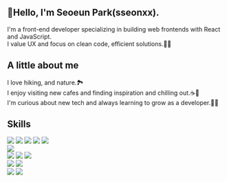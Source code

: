 
## 👋Hello, I'm Seoeun Park(sseonxx).
I'm a front-end developer specializing in building web frontends with React and JavaScript.<br>
I value UX and focus on clean code, efficient solutions.🕵️‍♀️<br>

## A little about me
I love hiking, and nature.🏞️<br>
I enjoy visiting new cafes and finding inspiration and chilling out.☕🥐<br>
I'm curious about new tech and always learning to grow as a developer.👩‍💻<br>

## Skills
<img src="https://img.shields.io/badge/React-61DAFB?style=flat-square&logo=React&logoColor=black"/>&nbsp;<img src="https://img.shields.io/badge/JavaScript-F7DF1E?style=flat-square&logo=javascript&logoColor=black"/>&nbsp;<img src="https://img.shields.io/badge/typescript-3178C6?style=flat-square&logo=typescript&logoColor=white"/>&nbsp;<img src="https://img.shields.io/badge/Next.js-000000?style=flat-square&logo=nextdotjs&logoColor=white"/>&nbsp;<img src="https://img.shields.io/badge/Node.js-5FA04E?style=flat-square&logo=nodedotjs&logoColor=white"/>
<br><img src="https://img.shields.io/badge/React Query-FF4154?style=flat-square&logo=reactquery&logoColor=white"/>
<br><img src="https://img.shields.io/badge/Java-blue?style=flat-square"/>&nbsp;<img src="https://img.shields.io/badge/Spring-6DB33F?style=flat-square&logo=spring&logoColor=white"/>&nbsp;<img src="https://img.shields.io/badge/NestJS-E0234E?style=flat-square&logo=nestjs&logoColor=white"/>
<br><img src="https://img.shields.io/badge/MySQL-4479A1?style=flat-square&logo=mysql&logoColor=white"/>&nbsp;<img src="https://img.shields.io/badge/PostgreSQL-4169E1?style=flat-square"/>
<br><img src="https://img.shields.io/badge/Docker-2496ED?style=flat-square&logo=docker&logoColor=white"/>&nbsp;<img src="https://img.shields.io/badge/Apache Tomcat-F8DC75?style=flat-square&logo=apachetomcat&logoColor=black"/>




<!--

https://simpleicons.org/?q=next

**sseonxx/sseonxx** is a ✨ _special_ ✨ repository because its `README.md` (this file) appears on your GitHub profile.

Here are some ideas to get you started:

- 🔭 I’m currently working on ...
- 🌱 I’m currently learning ...
- 👯 I’m looking to collaborate on ...
- 🤔 I’m looking for help with ...
- 💬 Ask me about ...
- 📫 How to reach me: ...
- 😄 Pronouns: ...
- ⚡ Fun fact: ...
-->
